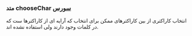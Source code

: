 <h3>
 متد chooseChar
<a class="ext-link" href="module-classes_Tetris_WordsHelper#line135" >سورس</a>
</h3>
انتخاب کاراکتری از بین کاراکترهای ممکن برای انتخاب که آرایه ای از کاراکترها ست که در کلمات وجود دارند ولی استفاده نشده اند.
